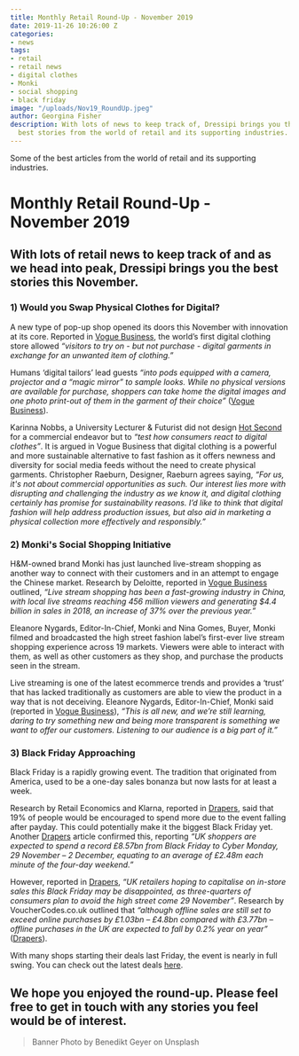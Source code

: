 ```yaml
---
title: Monthly Retail Round-Up - November 2019
date: 2019-11-26 10:26:00 Z
categories:
- news
tags:
- retail
- retail news
- digital clothes
- Monki
- social shopping
- black friday
image: "/uploads/Nov19_RoundUp.jpeg"
author: Georgina Fisher
description: With lots of news to keep track of, Dressipi brings you this month's
  best stories from the world of retail and its supporting industries.
---
```


Some of the best articles from the world of retail and its supporting industries.

# Monthly Retail Round-Up - November 2019

## With lots of retail news to keep track of and as we head into peak, Dressipi brings you the best stories this November.

### 1) Would you Swap Physical Clothes for Digital?

A new type of pop-up shop opened its doors this November with innovation at its core. Reported in [Vogue Business](https://www.voguebusiness.com/technology/hot-second-circular-digital-clothing-store-london?utm_source=Vogue+Business&utm_campaign=b99fbdae6f-EMAIL_CAMPAIGN_2019_11_14_10_25&utm_medium=email&utm_term=0_5d1e7914df-b99fbdae6f-52878317), the world’s first digital clothing store allowed *“visitors to try on - but not purchase - digital garments in exchange for an unwanted item of clothing.”*

Humans ‘digital tailors’ lead guests *“into pods equipped with a camera, projector and a “magic mirror” to sample looks. While no physical versions are available for purchase, shoppers can take home the digital images and one photo print-out of them in the garment of their choice”* ([Vogue Business](https://www.voguebusiness.com/technology/hot-second-circular-digital-clothing-store-london?utm_source=Vogue+Business&utm_campaign=b99fbdae6f-EMAIL_CAMPAIGN_2019_11_14_10_25&utm_medium=email&utm_term=0_5d1e7914df-b99fbdae6f-52878317)). 

Karinna Nobbs, a University Lecturer & Futurist did not design [Hot Second](https://a-hot-second.com/) for a commercial endeavor but to *“test how consumers react to digital clothes”*. It is argued in Vogue Business that digital clothing is a powerful and more sustainable alternative to fast fashion as it offers newness and diversity for social media feeds without the need to create physical garments. Christopher Raeburn, Designer, Raeburn agrees saying, *“For us, it's not about commercial opportunities as such. Our interest lies more with disrupting and challenging the industry as we know it, and digital clothing certainly has promise for sustainability reasons. I’d like to think that digital fashion will help address production issues, but also aid in marketing a physical collection more effectively and responsibly.”* 

### 2) Monki's Social Shopping Initiative

H&M-owned brand Monki has just launched live-stream shopping as another way to connect with their customers and in an attempt to engage the Chinese market. Research by Deloitte, reported in [Vogue Business](https://www.voguebusiness.com/technology/h-and-m-millennial-brand-bets-on-livestream-shopping?utm_source=Vogue+Business&utm_campaign=2ae76a0ad1-EMAIL_CAMPAIGN_2019_11_06_11_11&utm_medium=email&utm_term=0_5d1e7914df-2ae76a0ad1-52878317) outlined, *“Live stream shopping has been a fast-growing industry in China, with local live streams reaching 456 million viewers and generating $4.4 billion in sales in 2018, an increase of 37% over the previous year.”*

Eleanore Nygards, Editor-In-Chief, Monki and Nina Gomes, Buyer, Monki filmed and broadcasted the high street fashion label’s first-ever live stream shopping experience across 19 markets. Viewers were able to interact with them, as well as other customers as they shop, and purchase the products seen in the stream.

Live streaming is one of the latest ecommerce trends and provides a ‘trust’ that has lacked traditionally as customers are able to view the product in a way that is not deceiving. Eleanore Nygards, Editor-In-Chief, Monki said (reported in [Vogue Business](https://www.voguebusiness.com/technology/h-and-m-millennial-brand-bets-on-livestream-shopping?utm_source=Vogue+Business&utm_campaign=2ae76a0ad1-EMAIL_CAMPAIGN_2019_11_06_11_11&utm_medium=email&utm_term=0_5d1e7914df-2ae76a0ad1-52878317)), *“This is all new, and we’re still learning, daring to try something new and being more transparent is something we want to offer our customers. Listening to our audience is a big part of it.”*

### 3) Black Friday Approaching

Black Friday is a rapidly growing event. The tradition that originated from America, used to be a one-day sales bonanza but now lasts for at least a week. 

Research by Retail Economics and Klarna, reported in [Drapers](https://www.drapersonline.com/news/black-friday-2019-could-be-most-disruptive-yet/7038497.article?search=https%3a%2f%2fwww.drapersonline.com%2fsearcharticles%3fqsearch%3d1%26keywords%3dblack+friday), said that 19% of people would be encouraged to spend more due to the event falling after payday. This could potentially make it the biggest Black Friday yet. Another [Drapers](https://www.drapersonline.com/news/uk-black-friday-sales-to-reach-record-high/7038482.article?search=https%3a%2f%2fwww.drapersonline.com%2fsearcharticles%3fqsearch%3d1%26keywords%3dblack+friday) article confirmed this, reporting *“UK shoppers are expected to spend a record £8.57bn from Black Friday to Cyber Monday, 29 November – 2 December, equating to an average of £2.48m each minute of the four-day weekend.”*

However, reported in [Drapers](https://www.drapersonline.com/news/74-of-shoppers-to-avoid-stores-on-black-friday/7038455.article?search=https%3a%2f%2fwww.drapersonline.com%2fsearcharticles%3fqsearch%3d1%26keywords%3dblack+friday), *“UK retailers hoping to capitalise on in-store sales this Black Friday may be disappointed, as three-quarters of consumers plan to avoid the high street come 29 November”*. Research by VoucherCodes.co.uk outlined that *“although offline sales are still set to exceed online purchases by £1.03bn – £4.8bn compared with £3.77bn – offline purchases in the UK are expected to fall by 0.2% year on year”* ([Drapers](https://www.drapersonline.com/news/uk-black-friday-sales-to-reach-record-high/7038482.article?search=https%3a%2f%2fwww.drapersonline.com%2fsearcharticles%3fqsearch%3d1%26keywords%3dblack+friday)).

With many shops starting their deals last Friday, the event is nearly in full swing. You can check out the latest deals [here](https://www.drapersonline.com/news/black-friday-2019-deal-tracker-the-latest-discounts/7038444.article?search=https%3a%2f%2fwww.drapersonline.com%2fsearcharticles%3fqsearch%3d1%26keywords%3dblack+friday).

## We hope you enjoyed the round-up. Please feel free to get in touch with any stories you feel would be of interest.

> Banner Photo by Benedikt Geyer on Unsplash